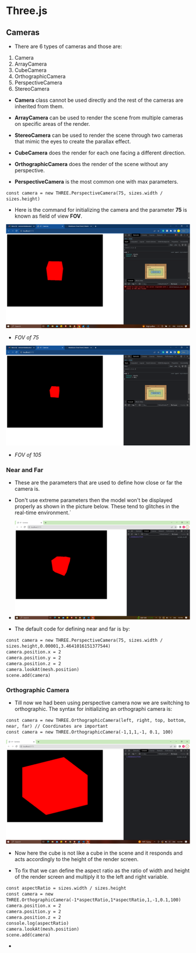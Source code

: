 # Three.js

## Cameras

- There are 6 types of cameras and those are:

1. Camera
2. ArrayCamera
3. CubeCamera
4. OrthographicCamera
5. PerspectiveCamera
6. StereoCamera

- **Camera** class cannot be used directly and the rest of the cameras are inherited from them.

- **ArrayCamera** can be used to render the scene from multiple cameras on specific areas of the render.

- **StereoCamera** can be used to render the scene through two cameras that mimic the eyes to create the parallax effect.

- **CubeCamera** does the render for each one facing a different direction.

- **OrthographicCamera** does the render of the scene without any perspective.

- **PerspectiveCamera** is the most common one with max parameters.

```
const camera = new THREE.PerspectiveCamera(75, sizes.width / sizes.height)
```

- Here is the command for initializing the camera and the parameter **75** is known as field of view **FOV**.

![FOV of 75](image.png)

- _FOV of 75_

![FOV of 105](image-1.png)

- _FOV of 105_

### Near and Far

- These are the parameters that are used to define how close or far the camera is.

- Don't use extreme parameters then the model won't be displayed properly as shown in the picture below. These tend to glitches in the real-time environment.`

- ![Near and Far Failure](image-2.png)

- The default code for defining near and far is by:

```
const camera = new THREE.PerspectiveCamera(75, sizes.width / sizes.height,0.00001,3.4641016151377544)
camera.position.x = 2
camera.position.y = 2
camera.position.z = 2
camera.lookAt(mesh.position)
scene.add(camera)
```

### Orthographic Camera

- Till now we had been using perspective camera now we are switching to orthographic. The syntax for initializing an orthographi camera is:

```
const camera = new THREE.OrthographicCamera(left, right, top, bottom, near, far) // Coordinates are important
const camera = new THREE.OrthographicCamera(-1,1,1,-1, 0.1, 100)
```

![OrthoCube](image-3.png)

- Now here the cube is not like a cube in the scene and it responds and acts accordingly to the height of the render screen.

- To fix that we can define the aspect ratio as the ratio of width and height of the render screen and multiply it to the left and right variable.

```
const aspectRatio = sizes.width / sizes.height
const camera = new THREE.OrthographicCamera(-1*aspectRatio,1*aspectRatio,1,-1,0.1,100)
camera.position.x = 2
camera.position.y = 2
camera.position.z = 2
console.log(aspectRatio)
camera.lookAt(mesh.position)
scene.add(camera)
```

-

